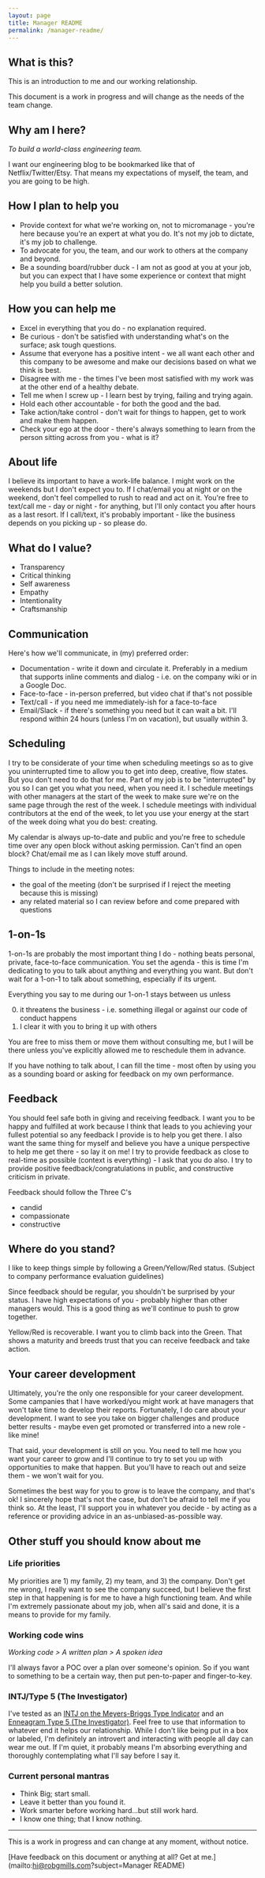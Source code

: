 ```yaml
---
layout: page
title: Manager README
permalink: /manager-readme/
---
```


## What is this?

This is an introduction to me and our working relationship.

This document is a work in progress and will change as the needs of the team change.

## Why am I here?

_To build a world-class engineering team._

I want our engineering blog to be bookmarked like that of Netflix/Twitter/Etsy.
That means my expectations of myself, the team, and you are going to be high. 

## How I plan to help you

* Provide context for what we're working on, not to micromanage - you're here because you're an expert at what you do. It's not my job to dictate, it's my job to challenge.
* To advocate for you, the team, and our work to others at the company and beyond.
* Be a sounding board/rubber duck - I am not as good at you at your job, but you can expect that I have some experience or context that might help you build a better solution.

## How you can help me

* Excel in everything that you do - no explanation required.
* Be curious - don't be satisfied with understanding what's on the surface; ask tough questions.
* Assume that everyone has a positive intent - we all want each other and this company to be awesome and make our decisions based on what we think is best.
* Disagree with me - the times I've been most satisfied with my work was at the other end of a healthy debate.
* Tell me when I screw up - I learn best by trying, failing and trying again.
* Hold each other accountable - for both the good and the bad.
* Take action/take control - don't wait for things to happen, get to work and make them happen.
* Check your ego at the door - there's always something to learn from the person sitting across from you - what is it?

## About life

I believe its important to have a work-life balance.
I might work on the weekends but I don't expect you to.
If I chat/email you at night or on the weekend, don't feel compelled to rush to read and act on it.
You're free to text/call me - day or night - for anything, but I'll only contact you after hours as a last resort.
If I call/text, it's probably important - like the business depends on you picking up - so please do.

## What do I value?

* Transparency
* Critical thinking
* Self awareness
* Empathy
* Intentionality
* Craftsmanship

## Communication

Here's how we'll communicate, in (my) preferred order:

* Documentation - write it down and circulate it.  Preferably in a medium that supports inline comments and dialog - i.e. on the company wiki or in a Google Doc. 
* Face-to-face - in-person preferred, but video chat if that's not possible
* Text/call - if you need me immediately-ish for a face-to-face
* Email/Slack - if there's something you need but it can wait a bit.  I'll respond within 24 hours (unless I'm on vacation), but usually within 3. 

## Scheduling

I try to be considerate of your time when scheduling meetings so as to give you uninterrupted time to allow you to get into deep, creative, flow states.
But you don't need to do that for me.
Part of my job is to be "interrupted" by you so I can get you what you need, when you need it.
I schedule meetings with other managers at the start of the week to make sure we're on the same page through the rest of the week.
I schedule meetings with individual contributors at the end of the week, to let you use your energy at the start of the week doing what you do best: creating.

My calendar is always up-to-date and public and you're free to schedule time over any open block without asking permission.
Can't find an open block?
Chat/email me as I can likely move stuff around.

Things to include in the meeting notes:

* the goal of the meeting (don't be surprised if I reject the meeting because this is missing)
* any related material so I can review before and come prepared with questions

## 1-on-1s

1-on-1s are probably the most important thing I do - nothing beats personal, private, face-to-face communication.
You set the agenda - this is time I'm dedicating to you to talk about anything and everything you want. 
But don't wait for a 1-on-1 to talk about something, especially if its urgent.

Everything you say to me during our 1-on-1 stays between us unless

0. it threatens the business - i.e. something illegal or against our code of conduct happens
0. I clear it with you to bring it up with others

You are free to miss them or move them without consulting me, but I will be there unless you've explicitly allowed me to reschedule them in advance.

If you have nothing to talk about, I can fill the time - most often by using you as a sounding board or asking for feedback on my own performance.

## Feedback

You should feel safe both in giving and receiving feedback.
I want you to be happy and fulfilled at work because I think that leads to you achieving your fullest potential so any feedback I provide is to help you get there.
I also want the same thing for myself and believe you have a unique perspective to help me get there - so lay it on me!
I try to provide feedback as close to real-time as possible (context is everything) - I ask that you do also.
I try to provide positive feedback/congratulations in public, and constructive criticism in private.

Feedback should follow the Three C's

* candid
* compassionate
* constructive

## Where do you stand?

I like to keep things simple by following a Green/Yellow/Red status.
(Subject to company performance evaluation guidelines)

Since feedback should be regular, you shouldn't be surprised by your status.
I have high expectations of you - probably higher than other managers would.
This is a good thing as we'll continue to push to grow together.

Yellow/Red is recoverable.
I want you to climb back into the Green.
That shows a maturity and breeds trust that you can receive feedback and take action.

## Your career development

Ultimately, you're the only one responsible for your career development.
Some campanies that I have worked/you might work at have managers that won't take time to develop their reports.
Fortunately, I do care about your development.
I want to see you take on bigger challenges and produce better results - maybe even get promoted or transferred into a new role - like mine!

That said, your development is still on you.
You need to tell me how you want your career to grow and I'll continue to try to set you up with opportunities to make that happen.
But you'll have to reach out and seize them - we won't wait for you.

Sometimes the best way for you to grow is to leave the company, and that's ok!
I sincerely hope that's not the case, but don't be afraid to tell me if you think so.
At the least, I'll support you in whatever you decide - by acting as a reference or providing advice in an as-unbiased-as-possible way. 

## Other stuff you should know about me

### Life priorities

My priorities are 1) my family, 2) my team, and 3) the company.
Don't get me wrong, I really want to see the company succeed, but I believe the first step in that happening is for me to have a high functioning team.
And while I'm extremely passionate about my job, when all's said and done, it is a means to provide for my family.

### Working code wins

_Working code > A written plan > A spoken idea_

I'll always favor a POC over a plan over someone's opinion.
So if you want to something to be a certain way, then put pen-to-paper and finger-to-key.

### INTJ/Type 5 (The Investigator)

I've tested as an [INTJ on the Meyers-Briggs Type Indicator](https://en.wikipedia.org/wiki/INTJ) and an [Enneagram Type 5 (The Investigator)](https://www.enneagraminstitute.com/type-5).
Feel free to use that information to whatever end it helps our relationship.
While I don't like being put in a box or labeled, I'm definitely an introvert and interacting with people all day can wear me out.
If I'm quiet, it probably means I'm absorbing everything and thoroughly contemplating what I'll say before I say it.

### Current personal mantras

* Think Big; start small.
* Leave it better than you found it.
* Work smarter before working hard...but still work hard.
* I know one thing; that I know nothing.

----

This is a work in progress and can change at any moment, without notice.

[Have feedback on this document or anything at all? Get at me.](mailto:hi@robgmills.com?subject=Manager README)

